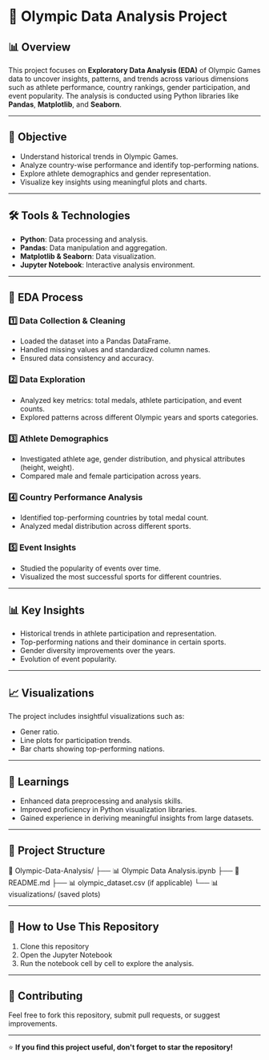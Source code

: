 # 🏅 Olympic Data Analysis Project

## 📊 Overview
This project focuses on **Exploratory Data Analysis (EDA)** of Olympic Games data to uncover insights, patterns, and trends across various dimensions such as athlete performance, country rankings, gender participation, and event popularity. The analysis is conducted using Python libraries like **Pandas**, **Matplotlib**, and **Seaborn**.

---

## 🚀 Objective
- Understand historical trends in Olympic Games.
- Analyze country-wise performance and identify top-performing nations.
- Explore athlete demographics and gender representation.
- Visualize key insights using meaningful plots and charts.

---

## 🛠️ Tools & Technologies
- **Python**: Data processing and analysis.
- **Pandas**: Data manipulation and aggregation.
- **Matplotlib & Seaborn**: Data visualization.
- **Jupyter Notebook**: Interactive analysis environment.

---

## 📑 EDA Process

### 1️⃣ **Data Collection & Cleaning**
- Loaded the dataset into a Pandas DataFrame.
- Handled missing values and standardized column names.
- Ensured data consistency and accuracy.

### 2️⃣ **Data Exploration**
- Analyzed key metrics: total medals, athlete participation, and event counts.
- Explored patterns across different Olympic years and sports categories.

### 3️⃣ **Athlete Demographics**
- Investigated athlete age, gender distribution, and physical attributes (height, weight).
- Compared male and female participation across years.

### 4️⃣ **Country Performance Analysis**
- Identified top-performing countries by total medal count.
- Analyzed medal distribution across different sports.

### 5️⃣ **Event Insights**
- Studied the popularity of events over time.
- Visualized the most successful sports for different countries.

---

## 📊 Key Insights
- Historical trends in athlete participation and representation.
- Top-performing nations and their dominance in certain sports.
- Gender diversity improvements over the years.
- Evolution of event popularity.

---

## 📈 Visualizations
The project includes insightful visualizations such as:
- Gener ratio.
- Line plots for participation trends.
- Bar charts showing top-performing nations.

---

## 🧠 Learnings
- Enhanced data preprocessing and analysis skills.
- Improved proficiency in Python visualization libraries.
- Gained experience in deriving meaningful insights from large datasets.

---

## 📂 Project Structure
📁 Olympic-Data-Analysis/ ├── 📊 Olympic Data Analysis.ipynb ├── 📄 README.md ├── 📊 olympic_dataset.csv (if applicable) └── 📊 visualizations/ (saved plots)

---

## 📝 How to Use This Repository
1. Clone this repository
2. Open the Jupyter Notebook
3. Run the notebook cell by cell to explore the analysis.

---

## 🤝 Contributing
Feel free to fork this repository, submit pull requests, or suggest improvements.

---

⭐ **If you find this project useful, don't forget to star the repository!**

